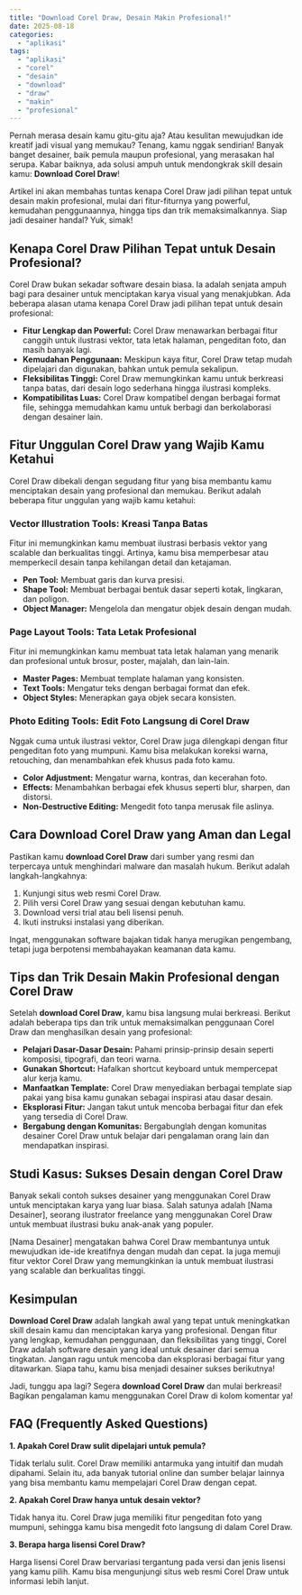 ```yaml
---
title: "Download Corel Draw, Desain Makin Profesional!"
date: 2025-08-18
categories: 
  - "aplikasi"
tags: 
  - "aplikasi"
  - "corel"
  - "desain"
  - "download"
  - "draw"
  - "makin"
  - "profesional"
---
```


Pernah merasa desain kamu gitu-gitu aja? Atau kesulitan mewujudkan ide kreatif jadi visual yang memukau? Tenang, kamu nggak sendirian! Banyak banget desainer, baik pemula maupun profesional, yang merasakan hal serupa. Kabar baiknya, ada solusi ampuh untuk mendongkrak skill desain kamu: **Download Corel Draw**!

Artikel ini akan membahas tuntas kenapa Corel Draw jadi pilihan tepat untuk desain makin profesional, mulai dari fitur-fiturnya yang powerful, kemudahan penggunaannya, hingga tips dan trik memaksimalkannya. Siap jadi desainer handal? Yuk, simak!

## Kenapa Corel Draw Pilihan Tepat untuk Desain Profesional?

Corel Draw bukan sekadar software desain biasa. Ia adalah senjata ampuh bagi para desainer untuk menciptakan karya visual yang menakjubkan. Ada beberapa alasan utama kenapa Corel Draw jadi pilihan tepat untuk desain profesional:

- **Fitur Lengkap dan Powerful:** Corel Draw menawarkan berbagai fitur canggih untuk ilustrasi vektor, tata letak halaman, pengeditan foto, dan masih banyak lagi.
- **Kemudahan Penggunaan:** Meskipun kaya fitur, Corel Draw tetap mudah dipelajari dan digunakan, bahkan untuk pemula sekalipun.
- **Fleksibilitas Tinggi:** Corel Draw memungkinkan kamu untuk berkreasi tanpa batas, dari desain logo sederhana hingga ilustrasi kompleks.
- **Kompatibilitas Luas:** Corel Draw kompatibel dengan berbagai format file, sehingga memudahkan kamu untuk berbagi dan berkolaborasi dengan desainer lain.

## Fitur Unggulan Corel Draw yang Wajib Kamu Ketahui

Corel Draw dibekali dengan segudang fitur yang bisa membantu kamu menciptakan desain yang profesional dan memukau. Berikut adalah beberapa fitur unggulan yang wajib kamu ketahui:

### Vector Illustration Tools: Kreasi Tanpa Batas

Fitur ini memungkinkan kamu membuat ilustrasi berbasis vektor yang scalable dan berkualitas tinggi. Artinya, kamu bisa memperbesar atau memperkecil desain tanpa kehilangan detail dan ketajaman.

- **Pen Tool:** Membuat garis dan kurva presisi.
- **Shape Tool:** Membuat berbagai bentuk dasar seperti kotak, lingkaran, dan poligon.
- **Object Manager:** Mengelola dan mengatur objek desain dengan mudah.

### Page Layout Tools: Tata Letak Profesional

Fitur ini memungkinkan kamu membuat tata letak halaman yang menarik dan profesional untuk brosur, poster, majalah, dan lain-lain.

- **Master Pages:** Membuat template halaman yang konsisten.
- **Text Tools:** Mengatur teks dengan berbagai format dan efek.
- **Object Styles:** Menerapkan gaya objek secara konsisten.

### Photo Editing Tools: Edit Foto Langsung di Corel Draw

Nggak cuma untuk ilustrasi vektor, Corel Draw juga dilengkapi dengan fitur pengeditan foto yang mumpuni. Kamu bisa melakukan koreksi warna, retouching, dan menambahkan efek khusus pada foto kamu.

- **Color Adjustment:** Mengatur warna, kontras, dan kecerahan foto.
- **Effects:** Menambahkan berbagai efek khusus seperti blur, sharpen, dan distorsi.
- **Non-Destructive Editing:** Mengedit foto tanpa merusak file aslinya.

## Cara Download Corel Draw yang Aman dan Legal

Pastikan kamu **download Corel Draw** dari sumber yang resmi dan terpercaya untuk menghindari malware dan masalah hukum. Berikut adalah langkah-langkahnya:

1. Kunjungi situs web resmi Corel Draw.
2. Pilih versi Corel Draw yang sesuai dengan kebutuhan kamu.
3. Download versi trial atau beli lisensi penuh.
4. Ikuti instruksi instalasi yang diberikan.

Ingat, menggunakan software bajakan tidak hanya merugikan pengembang, tetapi juga berpotensi membahayakan keamanan data kamu.

## Tips dan Trik Desain Makin Profesional dengan Corel Draw

Setelah **download Corel Draw**, kamu bisa langsung mulai berkreasi. Berikut adalah beberapa tips dan trik untuk memaksimalkan penggunaan Corel Draw dan menghasilkan desain yang profesional:

- **Pelajari Dasar-Dasar Desain:** Pahami prinsip-prinsip desain seperti komposisi, tipografi, dan teori warna.
- **Gunakan Shortcut:** Hafalkan shortcut keyboard untuk mempercepat alur kerja kamu.
- **Manfaatkan Template:** Corel Draw menyediakan berbagai template siap pakai yang bisa kamu gunakan sebagai inspirasi atau dasar desain.
- **Eksplorasi Fitur:** Jangan takut untuk mencoba berbagai fitur dan efek yang tersedia di Corel Draw.
- **Bergabung dengan Komunitas:** Bergabunglah dengan komunitas desainer Corel Draw untuk belajar dari pengalaman orang lain dan mendapatkan inspirasi.

## Studi Kasus: Sukses Desain dengan Corel Draw

Banyak sekali contoh sukses desainer yang menggunakan Corel Draw untuk menciptakan karya yang luar biasa. Salah satunya adalah \[Nama Desainer\], seorang ilustrator freelance yang menggunakan Corel Draw untuk membuat ilustrasi buku anak-anak yang populer.

\[Nama Desainer\] mengatakan bahwa Corel Draw membantunya untuk mewujudkan ide-ide kreatifnya dengan mudah dan cepat. Ia juga memuji fitur vektor Corel Draw yang memungkinkan ia untuk membuat ilustrasi yang scalable dan berkualitas tinggi.

## Kesimpulan

**Download Corel Draw** adalah langkah awal yang tepat untuk meningkatkan skill desain kamu dan menciptakan karya yang profesional. Dengan fitur yang lengkap, kemudahan penggunaan, dan fleksibilitas yang tinggi, Corel Draw adalah software desain yang ideal untuk desainer dari semua tingkatan. Jangan ragu untuk mencoba dan eksplorasi berbagai fitur yang ditawarkan. Siapa tahu, kamu bisa menjadi desainer sukses berikutnya!

Jadi, tunggu apa lagi? Segera **download Corel Draw** dan mulai berkreasi! Bagikan pengalaman kamu menggunakan Corel Draw di kolom komentar ya!

## FAQ (Frequently Asked Questions)

**1\. Apakah Corel Draw sulit dipelajari untuk pemula?**

Tidak terlalu sulit. Corel Draw memiliki antarmuka yang intuitif dan mudah dipahami. Selain itu, ada banyak tutorial online dan sumber belajar lainnya yang bisa membantu kamu mempelajari Corel Draw dengan cepat.

**2\. Apakah Corel Draw hanya untuk desain vektor?**

Tidak hanya itu. Corel Draw juga memiliki fitur pengeditan foto yang mumpuni, sehingga kamu bisa mengedit foto langsung di dalam Corel Draw.

**3\. Berapa harga lisensi Corel Draw?**

Harga lisensi Corel Draw bervariasi tergantung pada versi dan jenis lisensi yang kamu pilih. Kamu bisa mengunjungi situs web resmi Corel Draw untuk informasi lebih lanjut.
